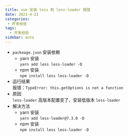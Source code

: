 ```yaml
---
title: vue 安装 less 和 less-loader 报错
date: 2021-4-21
categories:
 - 开发经验
tags:
  - 开发经验
sidebar: auto
---
```

+ `packeage.json` 安装依赖  
  + yarn 安装   
    `yarn add less less-loader -D`
  + npm 安装  
    `npm install less less-loader -D`
+ 运行结果  
  报错：`TypeError: this.getOptions is not a function`
+ 原因  
  `less-loader` 高版本配置变了，安装低版本 `less-loader`
+ 解决方法  
  + yarn 安装  
    `yarn add less-loader@7.3.0 -D`
  + npm 安装  
    `npm install less less-loader -D`
